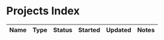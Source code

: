 # Projects Index

| Name | Type | Status | Started | Updated | Notes |
| --- | --- | --- | --- | --- | --- |
